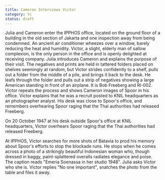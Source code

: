 ```yaml
---
title: Cameron Interviews Victor
category: tc
status: draft
---
```


Julia and Cameron enter the IPPHOS office, located on the ground floor
of a building in the old section of Jakarta and one inspection away from
being condemned. An ancient air conditioner wheezes over a window,
barely reducing the heat and humidity. Victor, a slight, elderly man of
sallow complexion, is the only person in the office and is openly delighted
at receiving company. Julia introduces Cameron and explains the purpose
of their visit. The negatives and prints are held in tattered folders
placed on shelves seemingly at random, but Victor strides confidently to
a shelf, pulls out a folder from the middle of a pile, and brings it
back to the desk. He leafs through the folder and pulls out a strip of
negatives showing a large American standing in front of an airplane. It
is Bob Freeberg and RI-002. Victor repeats the process and shows Cameron
images of Spoor in his office. Victor explains that he was a recruit posted to KNIL headquarters as an photographer analyst. His desk was close to Spoor's office, and remembers overhearing Spoor raging that the Thai authorities had released
Freeberg. 

On 20 October 1947 at his desk outside Spoor's office at KNIL
headquarters, Victor overhears Spoor raging that the Thai authorities had released
Freeberg.

At IPPHOS, Victor searches for more shots of Batavia to prod his memory about
Spoor's efforts to stop the blockade runs. He stops when he comes across
a photo of a strikingly beautiful Indonesian woman who, though dressed in baggy, paint-splattered overalls radiates elegance
and poise. The caption reads
"Emeria Soenassa in her studio 1948". Julia asks Victor who she is.
Victor replies "No one important", snatches the photo from the table and
files it away.

 
